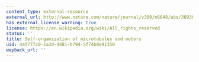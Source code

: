 ```yaml
---
content_type: external-resource
external_url: http://www.nature.com/nature/journal/v389/n6648/abs/389305a0.html
has_external_license_warning: true
license: https://en.wikipedia.org/wiki/All_rights_reserved
status: ''
title: Self-organization of microtubules and motors
uid: 4af777c0-1a3d-4481-b794-5f74b8e91350
wayback_url: ''
---
```

